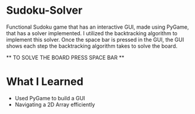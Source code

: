 # Sudoku-Solver
Functional Sudoku game that has an interactive GUI, made using PyGame, that has a solver implemented. I utilized the backtracking algorithm to implement this solver. Once the space bar is pressed in the GUI, the GUI shows each step the backtracking algorithm takes to solve the board.

** TO SOLVE THE BOARD PRESS SPACE BAR **

# What I Learned
* Used PyGame to build a GUI
* Navigating a 2D Array efficiently

